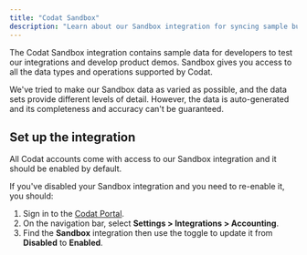 ```yaml
---
title: "Codat Sandbox"
description: "Learn about our Sandbox integration for syncing sample business data with Codat."
---
```


The Codat Sandbox integration contains sample data for developers to test our integrations and develop product demos. Sandbox gives you access to all the data types and operations supported by Codat.

We've tried to make our Sandbox data as varied as possible, and the data sets provide different levels of detail. However, the data is auto-generated and its completeness and accuracy can't be guaranteed.

## Set up the integration

All Codat accounts come with access to our Sandbox integration and it should be enabled by default.

If you've disabled your Sandbox integration and you need to re-enable it, you should:

1. Sign in to the [Codat Portal](https://app.codat.io).
2. On the navigation bar, select **Settings > Integrations > Accounting**.
3. Find the **Sandbox** integration then use the toggle to update it from **Disabled** to **Enabled**.

